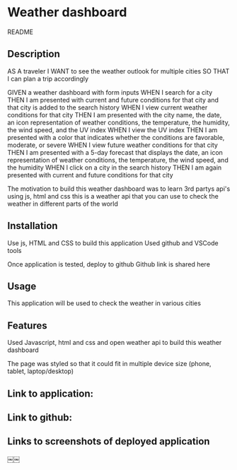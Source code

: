 # Weather dashboard
README 


## Description

AS A traveler
I WANT to see the weather outlook for multiple cities
SO THAT I can plan a trip accordingly


GIVEN a weather dashboard with form inputs
WHEN I search for a city
THEN I am presented with current and future conditions for that city and that city is added to the search history
WHEN I view current weather conditions for that city
THEN I am presented with the city name, the date, an icon representation of weather conditions, the temperature, the humidity, the wind speed, and the UV index
WHEN I view the UV index
THEN I am presented with a color that indicates whether the conditions are favorable, moderate, or severe
WHEN I view future weather conditions for that city
THEN I am presented with a 5-day forecast that displays the date, an icon representation of weather conditions, the temperature, the wind speed, and the humidity
WHEN I click on a city in the search history
THEN I am again presented with current and future conditions for that city

The motivation to build this weather dashboard was to learn 3rd partys api's using js, html and css
this is a weather api that you can use to check the weather in different parts of the world

## Installation

Use js, HTML and CSS to build this application
Used github and VSCode tools

Once application is tested, deploy to github
Github link is shared here 


## Usage

This application will be used to check the weather in various cities 


## Features

Used Javascript, html and css and open weather api to build this weather dashboard

The page was styled so that it could fit in multiple device size (phone, tablet, laptop/desktop) 


## Link to application: 

   
## Link to github: 
 

## Links to screenshots of deployed application
￼￼
 
